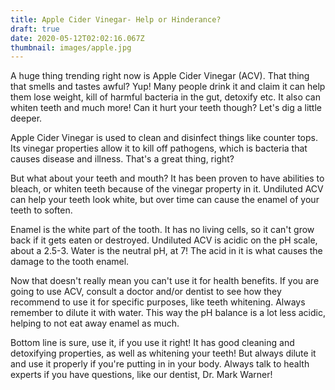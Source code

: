 ```yaml
---
title: Apple Cider Vinegar- Help or Hinderance?
draft: true
date: 2020-05-12T02:02:16.067Z
thumbnail: images/apple.jpg
---
```

A huge thing trending right now is Apple Cider Vinegar (ACV). That thing that smells and tastes awful? Yup! Many people drink it and claim it can help them lose weight, kill of harmful bacteria in the gut, detoxify etc. It also can whiten teeth and much more! Can it hurt your teeth though? Let's dig a little deeper.

Apple Cider Vinegar is used to clean and disinfect things like counter tops. Its vinegar properties allow it to kill off pathogens, which is bacteria that causes disease and illness. That's a great thing, right?

But what about your teeth and mouth? It has been proven to have abilities to bleach, or whiten teeth because of the vinegar property in it. Undiluted ACV can help your teeth look white, but over time can cause the enamel of your teeth to soften.

Enamel is the white part of the tooth. It has no living cells, so it can't grow back if it gets eaten or destroyed. Undiluted ACV is acidic on the pH scale, about a 2.5-3. Water is the neutral pH, at 7! The acid in it is what causes the damage to the tooth enamel.

Now that doesn't really mean you can't use it for health benefits. If you are going to use ACV, consult a doctor and/or dentist to see how they recommend to use it for specific purposes, like teeth whitening. Always remember to dilute it with water. This way the pH balance is a lot less acidic, helping to not eat away enamel as much.

Bottom line is sure, use it, if you use it right! It has good cleaning and detoxifying properties, as well as whitening your teeth! But always dilute it and use it properly if you're putting in in your body. Always talk to health experts if you have questions, like our dentist, Dr. Mark Warner!